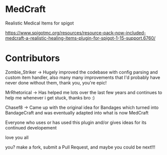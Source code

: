 # MedCraft
Realistic Medical Items for spigot

https://www.spigotmc.org/resources/resource-pack-now-included-medcraft-a-realistic-healing-items-plugin-for-spigot-1-15-support.6760/

# Contributors

Zombie_Striker -> Hugely improved the codebase with config parsing and custom item handler, also
many many improvements that I'd probably have never done without them, thank you, you're epic!

MrRhetorical -> Has helped me lots over the last few years and continues to help me whenever i get stuck, thanks bro :)

Chasef8 -> Came up with the original idea for Bandages which turned into BandageCraft and was eventually adapted into what is now MedCraft

Everyone who uses or has used this plugin and/or gives ideas for its continued developement

love you all

you?
make a fork, submit a Pull Request, and maybe you could be next!!!